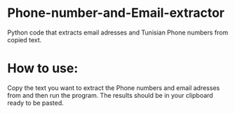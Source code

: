# Phone-number-and-Email-extractor
Python code that extracts email adresses and Tunisian Phone numbers from copied text.

# How to use:
Copy the text you want to extract the Phone numbers and email adresses from and then run the program.
The results should be in your clipboard ready to be pasted.
